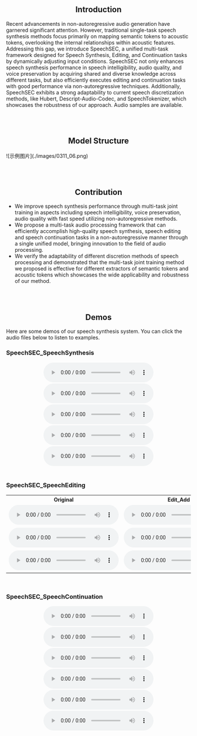 
<div align="center">
  <h2>Introduction</h2>
</div>
  Recent advancements in non-autoregressive audio generation have garnered significant attention. However, traditional single-task speech synthesis methods focus primarily on mapping semantic tokens to acoustic tokens, overlooking the internal relationships within acoustic features. Addressing this gap, we introduce SpeechSEC, a unified multi-task framework designed for Speech Synthesis, Editing, and Continuation tasks by dynamically adjusting input conditions. SpeechSEC not only enhances speech synthesis performance in speech intelligibility, audio quality, and voice preservation by acquiring shared and diverse knowledge across different tasks, but also efficiently executes editing and continuation tasks with good performance via non-autoregressive techniques. Additionally, SpeechSEC exhibits a strong adaptability to current speech discretization methods, like Hubert, Descript-Audio-Codec, and SpeechTokenizer, which showcases the robustness of our approach. Audio samples are available.

<br><br>

<div align="center">
  <h2>Model Structure</h2>
</div>
![示例图片](./images/0311_06.png)

<br><br>

<div align="center">
  <h2>Contribution</h2>
</div>

- We improve speech synthesis performance through multi-task joint training in aspects including speech intelligibility, voice preservation, audio quality with fast speed utilizing non-autoregressive methods.
- We propose a multi-task audio processing framework that can efficiently accomplish high-quality speech synthesis, speech editing and speech continuation tasks in a non-autoregressive manner through a single unified model, bringing innovation to the field of audio processing.
- We verify the adaptability of different discretion methods of speech processing and demonstrated that the multi-task joint training method we proposed is effective for different extractors of semantic tokens and acoustic tokens which showcases the wide applicability and robustness of our method.

<br><br>

<div align="center">
  <h2>Demos</h2>
</div>

Here are some demos of our speech synthesis system. You can click the audio files below to listen to examples.

### SpeechSEC_SpeechSynthesis

<div align="center">
  <audio controls>
    <source src="https://raw.githubusercontent.com/CL0077/SpeechSEC/gh-pages/docs/demo-main/demo-main/1_SpeechSEC_SpeechSynthesis/1.wav" type="audio/wav">
    Your browser does not support the audio element.
  </audio>
  <audio controls>
    <source src="https://raw.githubusercontent.com/CL0077/SpeechSEC/gh-pages/docs/demo-main/demo-main/1_SpeechSEC_SpeechSynthesis/2.wav" type="audio/wav">
    Your browser does not support the audio element.
  </audio>
  <audio controls>
    <source src="https://raw.githubusercontent.com/CL0077/SpeechSEC/gh-pages/docs/demo-main/demo-main/1_SpeechSEC_SpeechSynthesis/3.wav" type="audio/wav">
    Your browser does not support the audio element.
  </audio>
  <audio controls>
    <source src="https://raw.githubusercontent.com/CL0077/SpeechSEC/gh-pages/docs/demo-main/demo-main/1_SpeechSEC_SpeechSynthesis/4.wav" type="audio/wav">
    Your browser does not support the audio element.
  </audio>
  <audio controls>
    <source src="https://raw.githubusercontent.com/CL0077/SpeechSEC/gh-pages/docs/demo-main/demo-main/1_SpeechSEC_SpeechSynthesis/5.wav" type="audio/wav">
    Your browser does not support the audio element.
  </audio>
</div>

<br>

### SpeechSEC_SpeechEditing

<table>
  <tr>
    <th>Original</th>
    <th>Edit_Add</th>
    <th>Edit_Remove</th>
  </tr>
  <tr>
    <td>
      <audio controls>
        <source src="https://raw.githubusercontent.com/CL0077/SpeechSEC/gh-pages/docs/demo-main/demo-main/2_SpeechSEC_SpeechEditing/1_Original.wav" type="audio/wav">
        Your browser does not support the audio element.
      </audio>
    </td>
    <td>
      <audio controls>
        <source src="https://raw.githubusercontent.com/CL0077/SpeechSEC/gh-pages/docs/demo-main/demo-main/2_SpeechSEC_SpeechEditing/1_Edit_Add.wav" type="audio/wav">
        Your browser does not support the audio element.
      </audio>
    </td>
    <td>
      <audio controls>
        <source src="https://raw.githubusercontent.com/CL0077/SpeechSEC/gh-pages/docs/demo-main/demo-main/2_SpeechSEC_SpeechEditing/1_Edit_Remove.wav" type="audio/wav">
        Your browser does not support the audio element.
      </audio>
    </td>
  </tr>
  <tr>
    <td>
      <audio controls>
        <source src="https://raw.githubusercontent.com/CL0077/SpeechSEC/gh-pages/docs/demo-main/demo-main/2_SpeechSEC_SpeechEditing/2_Original.wav" type="audio/wav">
        Your browser does not support the audio element.
      </audio>
    </td>
    <td>
      <audio controls>
        <source src="https://raw.githubusercontent.com/CL0077/SpeechSEC/gh-pages/docs/demo-main/demo-main/2_SpeechSEC_SpeechEditing/2_Edit_Add.wav" type="audio/wav">
        Your browser does not support the audio element.
      </audio>
    </td>
    <td>
      <audio controls>
        <source src="https://raw.githubusercontent.com/CL0077/SpeechSEC/gh-pages/docs/demo-main/demo-main/2_SpeechSEC_SpeechEditing/2_Edit_Remove.wav" type="audio/wav">
        Your browser does not support the audio element.
      </audio>
    </td>
  </tr>
  <tr>
    <td>
      <audio controls>
        <source src="https://raw.githubusercontent.com/CL0077/SpeechSEC/gh-pages/docs/demo-main/demo-main/2_SpeechSEC_SpeechEditing/3_Original.wav" type="audio/wav">
        Your browser does not support the audio element.
      </audio>
    </td>
    <td>
      <audio controls>
        <source src="https://raw.githubusercontent.com/CL0077/SpeechSEC/gh-pages/docs/demo-main/demo-main/2_SpeechSEC_SpeechEditing/3_Edit_Add.wav" type="audio/wav">
        Your browser does not support the audio element.
      </audio>
    </td>
    <td>
      <audio controls>
        <source src="https://raw.githubusercontent.com/CL0077/SpeechSEC/gh-pages/docs/demo-main/demo-main/2_SpeechSEC_SpeechEditing/3_Edit_Remove.wav" type="audio/wav">
        Your browser does not support the audio element.
      </audio>
    </td>
  </tr>
</table>

<br>

### SpeechSEC_SpeechContinuation

<div align="center">
  <!-- 第一行 2 个音频 -->
  <audio controls>
    <source src="https://raw.githubusercontent.com/CL0077/SpeechSEC/gh-pages/docs/demo-main/demo-main/3_SpeechSEC_SpeechContinuation/1.wav" type="audio/wav">
    Your browser does not support the audio element.
  </audio>
  <audio controls>
    <source src="https://raw.githubusercontent.com/CL0077/SpeechSEC/gh-pages/docs/demo-main/demo-main/3_SpeechSEC_SpeechContinuation/1_ContinueResult.wav" type="audio/wav">
    Your browser does not support the audio element.
  </audio>
</div>

<div align="center">
  <!-- 第一行 2 个音频 -->
  <audio controls>
    <source src="https://raw.githubusercontent.com/CL0077/SpeechSEC/gh-pages/docs/demo-main/demo-main/3_SpeechSEC_SpeechContinuation/2.wav" type="audio/wav">
    Your browser does not support the audio element.
  </audio>
  <audio controls>
    <source src="https://raw.githubusercontent.com/CL0077/SpeechSEC/gh-pages/docs/demo-main/demo-main/3_SpeechSEC_SpeechContinuation/2_ContinueResult.wav" type="audio/wav">
    Your browser does not support the audio element.
  </audio>
</div>

<div align="center">
  <!-- 第二行 2 个音频 -->
  <audio controls>
    <source src="https://raw.githubusercontent.com/CL0077/SpeechSEC/gh-pages/docs/demo-main/demo-main/3_SpeechSEC_SpeechContinuation/3.wav" type="audio/wav">
    Your browser does not support the audio element.
  </audio>
  <audio controls>
    <source src="https://raw.githubusercontent.com/CL0077/SpeechSEC/gh-pages/docs/demo-main/demo-main/3_SpeechSEC_SpeechContinuation/3_ContinueResult.wav" type="audio/wav">
    Your browser does not support the audio element.
  </audio>
</div>
